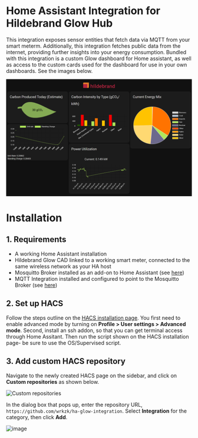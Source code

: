 # Home Assistant Integration for Hildebrand Glow Hub
This integration exposes sensor entities that fetch data via MQTT from your smart meterm. Additionally, this integration fetches public data from the internet, providing further insights into your energy consumption. Bundled with this integration is a custom Glow dashboard for Home assistant, as well as access to the custom cards used for the dashboard for use in your own dashboards. See the images below.

![Custom Integration Dashboard](./ha-dashboard.png)

# Installation
## 1. Requirements
- A working Home Assistant installation
- Hildebrand Glow CAD linked to a working smart meter, connected to the same wireless network as your HA host
- Mosquitto Broker installed as an add-on to Home Assistant (see [here](https://github.com/home-assistant/addons/blob/master/mosquitto/DOCS.md))
- MQTT Integration installed and configured to point to the Mosquitto Broker (see [here](https://www.home-assistant.io/integrations/mqtt/))

## 2. Set up HACS
Follow the steps outline on the [HACS installation page](https://hacs.xyz/docs/setup/prerequisites). You first need to enable advanced mode by turning on **Profile > User settings > Advanced mode**. Second, install an ssh addon, so that you can get terminal access through Home Assitant. Then run the script shown on the HACS installation page- be sure to use the OS/Supervised script.

## 3. Add custom HACS repository
Navigate to the newly created HACS page on the sidebar, and click on **Custom repositories** as shown below.

![Custom repositories](https://github.com/user-attachments/assets/e0445598-0787-4f0a-bd49-0fd5ab036314)

In the dialog box that pops up, enter the repository URL, `https://github.com/wrkzk/ha-glow-integration`. Select **Integration** for the category, then click **Add**.

![image](https://github.com/user-attachments/assets/280ed5de-d0ed-4021-975c-74f61b48fcf1)

